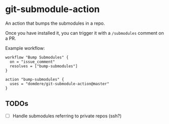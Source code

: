 # git-submodule-action

An action that bumps the submodules in a repo.

Once you have installed it, you can trigger it with a `/submodules` comment
on a PR.

Example workflow:

```
workflow "Bump Submodules" {
  on = "issue_comment"
  resolves = ["bump-submodules"]
}

action "bump-submodules" {
  uses = "domdere/git-submodule-action@master"
}
```

## TODOs

- [ ] Handle submodules referring to private repos (ssh?)
